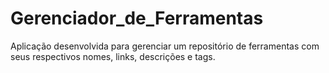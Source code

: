 # Gerenciador_de_Ferramentas
Aplicação desenvolvida para gerenciar um repositório de ferramentas com seus respectivos nomes, links, descrições e tags.
